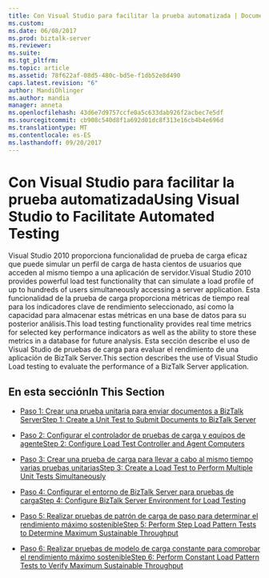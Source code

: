 ```yaml
---
title: Con Visual Studio para facilitar la prueba automatizada | Documentos de Microsoft
ms.custom: 
ms.date: 06/08/2017
ms.prod: biztalk-server
ms.reviewer: 
ms.suite: 
ms.tgt_pltfrm: 
ms.topic: article
ms.assetid: 78f622af-08d5-480c-bd5e-f1db52e8d490
caps.latest.revision: "6"
author: MandiOhlinger
ms.author: mandia
manager: anneta
ms.openlocfilehash: 43d6e7d9757ccfe0a5c633dab926f2acbec7e5df
ms.sourcegitcommit: cb908c540d8f1a692d01dc8f313e16cb4b4e696d
ms.translationtype: MT
ms.contentlocale: es-ES
ms.lasthandoff: 09/20/2017
---
```

# <a name="using-visual-studio-to-facilitate-automated-testing"></a><span data-ttu-id="ad179-102">Con Visual Studio para facilitar la prueba automatizada</span><span class="sxs-lookup"><span data-stu-id="ad179-102">Using Visual Studio to Facilitate Automated Testing</span></span>
<span data-ttu-id="ad179-103">Visual Studio 2010 proporciona funcionalidad de prueba de carga eficaz que puede simular un perfil de carga de hasta cientos de usuarios que acceden al mismo tiempo a una aplicación de servidor.</span><span class="sxs-lookup"><span data-stu-id="ad179-103">Visual Studio 2010 provides powerful load test functionality that can simulate a load profile of up to hundreds of users simultaneously accessing a server application.</span></span> <span data-ttu-id="ad179-104">Esta funcionalidad de la prueba de carga proporciona métricas de tiempo real para los indicadores clave de rendimiento seleccionado, así como la capacidad para almacenar estas métricas en una base de datos para su posterior análisis.</span><span class="sxs-lookup"><span data-stu-id="ad179-104">This load testing functionality provides real time metrics for selected key performance indicators as well as the ability to store these metrics in a database for future analysis.</span></span> <span data-ttu-id="ad179-105">Esta sección describe el uso de Visual Studio de pruebas de carga para evaluar el rendimiento de una aplicación de BizTalk Server.</span><span class="sxs-lookup"><span data-stu-id="ad179-105">This section describes the use of Visual Studio Load testing to evaluate the performance of a BizTalk Server application.</span></span>  
  
## <a name="in-this-section"></a><span data-ttu-id="ad179-106">En esta sección</span><span class="sxs-lookup"><span data-stu-id="ad179-106">In This Section</span></span>  
  
-   [<span data-ttu-id="ad179-107">Paso 1: Crear una prueba unitaria para enviar documentos a BizTalk Server</span><span class="sxs-lookup"><span data-stu-id="ad179-107">Step 1: Create a Unit Test to Submit Documents to BizTalk Server</span></span>](../technical-guides/step-1-create-a-unit-test-to-submit-documents-to-biztalk-server.md)  
  
-   [<span data-ttu-id="ad179-108">Paso 2: Configurar el controlador de pruebas de carga y equipos de agente</span><span class="sxs-lookup"><span data-stu-id="ad179-108">Step 2: Configure Load Test Controller and Agent Computers</span></span>](../technical-guides/step-2-configure-load-test-controller-and-agent-computers.md)  
  
-   [<span data-ttu-id="ad179-109">Paso 3: Crear una prueba de carga para llevar a cabo al mismo tiempo varias pruebas unitarias</span><span class="sxs-lookup"><span data-stu-id="ad179-109">Step 3: Create a Load Test to Perform Multiple Unit Tests Simultaneously</span></span>](../technical-guides/step-3-create-a-load-test-to-perform-multiple-unit-tests-simultaneously.md)  
  
-   [<span data-ttu-id="ad179-110">Paso 4: Configurar el entorno de BizTalk Server para pruebas de carga</span><span class="sxs-lookup"><span data-stu-id="ad179-110">Step 4: Configure BizTalk Server Environment for Load Testing</span></span>](~/technical-guides/step-4-configure-biztalk-server-environment-for-load-testing.md)  
  
-   [<span data-ttu-id="ad179-111">Paso 5: Realizar pruebas de patrón de carga de paso para determinar el rendimiento máximo sostenible</span><span class="sxs-lookup"><span data-stu-id="ad179-111">Step 5: Perform Step Load Pattern Tests to Determine Maximum Sustainable Throughput</span></span>](../technical-guides/step-5-complete-step-load-tests-to-determine-maximum-sustainable-throughput.md)  
  
-   [<span data-ttu-id="ad179-112">Paso 6: Realizar pruebas de modelo de carga constante para comprobar el rendimiento máximo sostenible</span><span class="sxs-lookup"><span data-stu-id="ad179-112">Step 6: Perform Constant Load Pattern Tests to Verify Maximum Sustainable Throughput</span></span>](../technical-guides/step-6-complete-load-pattern-tests-to-verify-maximum-sustainable-throughput.md)
